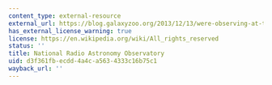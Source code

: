 ```yaml
---
content_type: external-resource
external_url: https://blog.galaxyzoo.org/2013/12/13/were-observing-at-the-very-large-array/
has_external_license_warning: true
license: https://en.wikipedia.org/wiki/All_rights_reserved
status: ''
title: National Radio Astronomy Observatory
uid: d3f361fb-ecdd-4a4c-a563-4333c16b75c1
wayback_url: ''
---
```

